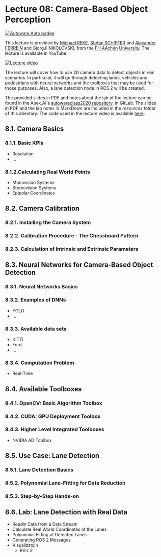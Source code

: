 # Lecture 08: Camera-Based Object Perception
[![Autoware.Auto badge](https://img.shields.io/badge/Autoware-Auto-orange.svg)](https://www.autoware.auto)

This lecture is provided by [Michael REKE](https://www.linkedin.com/in/michael-reke-54a90589/), [Stefan SCHIFFER](https://www.linkedin.com/in/stefanschiffer/) and [Alexander FERREIN](https://dblp.uni-trier.de/pers/f/Ferrein:Alexander.html) and GjorgJi NIKOLOVSKI, from the [FH AAchen University](https://www.fh-aachen.de/en). The lecture is available in YouTube:

[![Lecture video](https://img.youtube.com/vi/OtjTa-meJ-E/0.jpg)](https://www.youtube.com/watch?v=OtjTa-meJ-E)

The lecture will cover how to use 2D camera data to detect objects in real scenarios. In particular, it will go through detecting lanes, vehicles and pedestrians with neural networks and the toolboxes that may be used for those purposes. Also, a lane detection node in ROS 2 will be created.

The provided slides in PDF and notes about the lab of the lecture can be found in the Apex.AI's [autowareclass2020 repository](https://gitlab.com/ApexAI/autowareclass2020/-/blob/master/lectures/08_Perception_Camera), in GitLab. The slides in PDF and the lab notes in MarkDown are included in the *resources* folder of this directory. The code used in the lecture video is available [here](https://gitlab.com/ApexAI/autowareclass2020/-/tree/master/code/src/08_Perception_Camera).


## 8.1. Camera Basics
### 8.1.1. Basic KPIs
- Resolution
- ...

### 8.1.2.Calculating Real World Points
- Monovision Systems
- Stereovision Systems
- Epipolar Coordinates


## 8.2. Camera Calibration
### 8.2.1. Installing the Camera System
### 8.2.2. Calibration Procedure - The Chessboard Pattern
### 8.2.3. Calculation of Intrinsic and Extrinsic Parameters


## 8.3. Neural Networks for Camera-Based Object Detection
### 8.3.1. Neural Networks Basics
### 8.3.2. Examples of DNNs
- YOLO
- ...
### 8.3.3. Available data sets
- KITTI
- Ford
- ...
### 8.3.4. Computation Problem
- Real-Time


## 8.4. Available Toolboxes
### 8.4.1. OpenCV: Basic Algorithm Toolbox
### 8.4.2. CUDA: GPU Deployment Toolbox
### 8.4.3. Higher Level Integrated Toolboxes
- NVIDIA AD Toolbox


## 8.5. Use Case: Lane Detection
### 8.5.1. Lane Detection Basics
### 8.5.2. Polynomial Lane-Fitting for Data Reduction
### 8.5.3. Step-by-Step Hands-on


## 8.6. Lab: Lane Detection with Real Data
- Readin Data from a Data Stream
- Calculate Real World Coordinates of the Lanes
- Polynomial Fitting of Detected Lanes
- Generating ROS 2 Messages
- Visualizatoin
  - RViz 2

